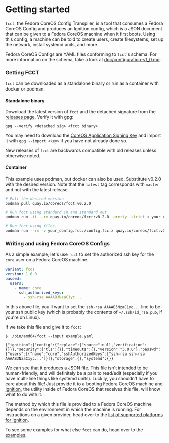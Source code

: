 # Getting started

`fcct`, the Fedora CoreOS Config Transpiler, is a tool that consumes a Fedora CoreOS Config and produces an Ignition config, which is a JSON document that can be given to a Fedora CoreOS machine when it first boots. Using this config, a machine can be told to create users, create filesystems, set up the network, install systemd units, and more.

Fedora CoreOS Configs are YAML files conforming to `fcct`'s schema. For more information on the schema, take a look at [doc/configuration-v1_0.md][spec].

### Getting FCCT

`fcct` can be downloaded as a standalone binary or run as a container with docker or podman.

#### Standalone binary

Download the latest version of `fcct` and the detached signature from the [releases page](https://github.com/coreos/fcct/releases). Verify it with gpg:

```
gpg --verify <detached sig> <fcct binary>
```
You may need to download the [CoreOS Application Signing Key](http://coreos.com/security/app-signing-key/) and import it with `gpg --import <key>` if you have not already done so.

New releases of `fcct` are backwards compatible with old releases unless otherwise noted.

#### Container

This example uses podman, but docker can also be used. Substitute v0.2.0 with the desired version. Note that the `latest` tag corresponds with `master` and not with the latest release.

```bash
# Pull the desired version
podman pull quay.io/coreos/fcct:v0.2.0

# Run fcct using standard in and standard out
podman run -it --rm quay.io/coreos/fcct:v0.2.0 -pretty -strict < your_config.fcc > transpiled_config.ign

# Run fcct using files.
podman run --rm -v your_config.fcc:/config.fcc:z quay.io/coreos/fcct:v0.2.0 -pretty -strict -input /config.fcc > transpiled_config.ign
```

### Writing and using Fedora CoreOS Configs

As a simple example, let's use `fcct` to set the authorized ssh key for the `core` user on a Fedora CoreOS machine.

```yaml fedora-coreos-config
variant: fcos
version: 1.0.0
passwd:
  users:
    - name: core
      ssh_authorized_keys:
        - ssh-rsa AAAAB3NzaC1yc...
```

In this above file, you'll want to set the `ssh-rsa AAAAB3NzaC1yc...` line to be your ssh public key (which is probably the contents of `~/.ssh/id_rsa.pub`, if you're on Linux).

If we take this file and give it to `fcct`:

```
$ ./bin/amd64/fcct --input example.yaml

{"ignition":{"config":{"replace":{"source":null,"verification":{}}},"security":{"tls":{}},"timeouts":{},"version":"3.0.0"},"passwd":{"users":[{"name":"core","sshAuthorizedKeys":["ssh-rsa ssh-rsa AAAAB3NzaC1yc..."]}]},"storage":{},"systemd":{}}
```

We can see that it produces a JSON file. This file isn't intended to be human-friendly, and will definitely be a pain to read/edit (especially if you have multi-line things like systemd units). Luckily, you shouldn't have to care about this file! Just provide it to a booting Fedora CoreOS machine and [Ignition][ignition], the utility inside of Fedora CoreOS that receives this file, will know what to do with it.

The method by which this file is provided to a Fedora CoreOS machine depends on the environment in which the machine is running. For instructions on a given provider, head over to the [list of supported platforms for Ignition][supported-platforms].

To see some examples for what else `fcct` can do, head over to the [examples][examples].

[spec]: configuration-v1_0.md
[ignition]: https://github.com/coreos/ignition
[supported-platforms]: https://github.com/coreos/ignition/blob/master/doc/supported-platforms.md
[examples]: examples.md
